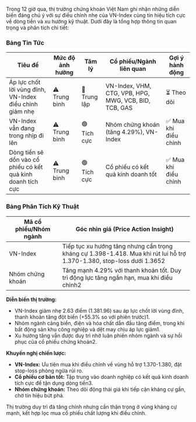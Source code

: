 Trong 12 giờ qua, thị trường chứng khoán Việt Nam ghi nhận những diễn biến đáng chú ý với sự điều chỉnh nhẹ của VN-Index cùng tín hiệu tích cực về dòng tiền và xu hướng kỹ thuật. Dưới đây là tổng hợp thông tin quan trọng và phân tích chi tiết:

### **Bảng Tin Tức**
| Tiêu đề | Mức độ ảnh hưởng | Tâm lý | Cổ phiếu/Ngành liên quan | Gợi ý hành động |
|--------------------------------------------------------------------------|-------------------|------------|------------------------------------------------------------|---------------------|
| Áp lực chốt lời vùng đỉnh, VN-Index điều chỉnh giảm nhẹ | ⚠️ Trung bình | 🔵 Trung lập | VN-Index, VHM, CTG, VPB, HPG, MWG, VCB, BID, TCB, GAS | ⏳ Theo dõi |
| VN-Index vẫn đang trong nhịp đi lên | ⚠️ Trung bình | 🟢 Tích cực | Nhóm chứng khoán (tăng 4.29%), VN-Index | ✅ Mua khi điều chỉnh |
| Dòng tiền sẽ dồn vào cổ phiếu có kết quả kinh doanh tích cực | ⚠️ Trung bình | 🟢 Tích cực | Cổ phiếu có kết quả kinh doanh tốt | ✅ Mua khi điều chỉnh |

### **Bảng Phân Tích Kỹ Thuật**
| Mã cổ phiếu/Nhóm ngành | Góc nhìn giá (Price Action Insight) |
|-------------------------|-----------------------------------------------------------------------------------------------------|
| VN-Index | Tiếp tục xu hướng tăng nhưng cẩn trọng kháng cự 1.398-1.418. Mua khi rút lui hỗ trợ 1.370-1.380, stop-loss dưới 1.3652 |
| Nhóm chứng khoán | Tăng mạnh 4.29% với thanh khoản tốt. Duy trì động lực tăng ngắn hạn, mua khi điều chỉnh2 |

**Diễn biến thị trường:**
- VN-Index giảm nhẹ 2.63 điểm (1.381.96) sau áp lực chốt lời vùng đỉnh, thanh khoản tăng đột biến (+55.3% so với phiên trước)1.
- Nhóm ngành cảng biển, điện và hóa chất dẫn đầu tăng điểm, trong khi bất động sản khu công nghiệp và dệt may chịu áp lực giảm1.
- Xu hướng tăng vẫn được duy trì nhờ luân phiên nhóm ngành và sự hồi phục của cổ phiếu chứng khoán2.

**Khuyến nghị chiến lược:**
- **VN-Index:** Ưu tiên mua khi điều chỉnh về vùng hỗ trợ 1.370-1.380, đặt stop-loss phòng ngừa rủi ro.
- **Cổ phiếu cơ bản tốt:** Tập trung vào doanh nghiệp có kết quả kinh doanh tích cực để tận dụng dòng tiền3.
- **Nhóm chứng khoán:** Theo dõi động thái giá khi tiếp cận kháng cự gần, chờ tín hiệu bứt phá.

Thị trường duy trì đà tăng chính nhưng cần thận trọng ở vùng kháng cự mạnh, kết hợp lọc mua cổ phiếu chất lượng khi điều chỉnh.